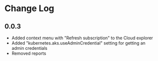 # Change Log

## 0.0.3

* Added context menu with "Refresh subscription" to the Cloud explorer
* Added "kubernetes.aks.useAdminCredential" setting for getting an admin credentials
* Removed reports
